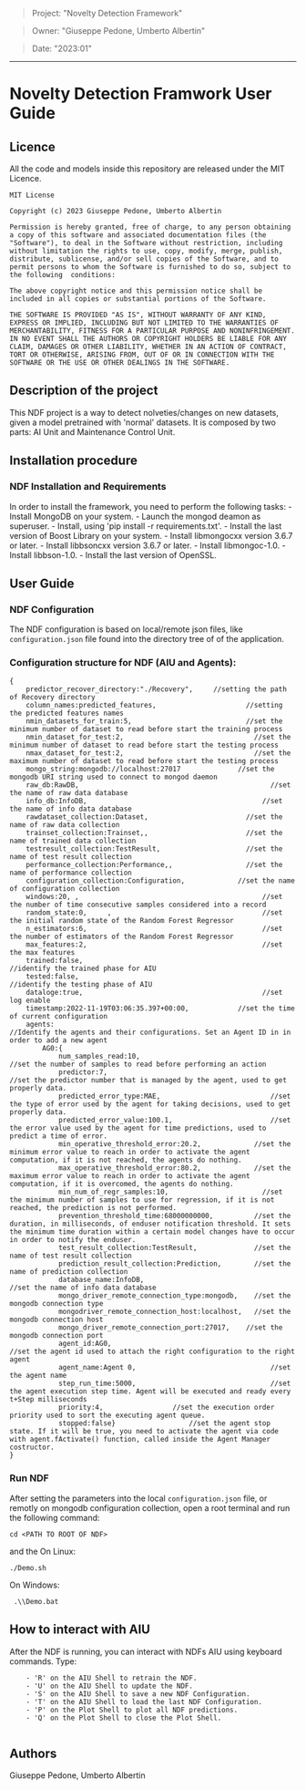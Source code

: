 > Project: "Novelty Detection Framework"

> Owner: "Giuseppe Pedone, Umberto Albertin" 

> Date: "2023:01" 

---

# Novelty Detection Framwork User Guide

## Licence 

All the code and models inside this repository are released under the MIT Licence.

```
MIT License

Copyright (c) 2023 Giuseppe Pedone, Umberto Albertin

Permission is hereby granted, free of charge, to any person obtaining a copy of this software and associated documentation files (the "Software"), to deal in the Software without restriction, including without limitation the rights to use, copy, modify, merge, publish, distribute, sublicense, and/or sell copies of the Software, and to permit persons to whom the Software is furnished to do so, subject to the following  conditions:

The above copyright notice and this permission notice shall be included in all copies or substantial portions of the Software.

THE SOFTWARE IS PROVIDED "AS IS", WITHOUT WARRANTY OF ANY KIND, EXPRESS OR IMPLIED, INCLUDING BUT NOT LIMITED TO THE WARRANTIES OF MERCHANTABILITY, FITNESS FOR A PARTICULAR PURPOSE AND NONINFRINGEMENT. IN NO EVENT SHALL THE AUTHORS OR COPYRIGHT HOLDERS BE LIABLE FOR ANY CLAIM, DAMAGES OR OTHER LIABILITY, WHETHER IN AN ACTION OF CONTRACT, TORT OR OTHERWISE, ARISING FROM, OUT OF OR IN CONNECTION WITH THE SOFTWARE OR THE USE OR OTHER DEALINGS IN THE SOFTWARE.
```

## Description of the project

This NDF project is a way to detect nolveties/changes on new datasets, given a model pretrained with 'normal' datasets. It is composed by two parts: AI Unit and Maintenance Control Unit.

## Installation procedure

###  NDF Installation and Requirements

In order to install the framework, you need to perform the following tasks:
	-   Install MongoDB on your system.
	-   Launch the mongod deamon as superuser.
	-   Install, using 'pip install -r requirements.txt'.
	-   Install the last version of Boost Library on your system.
	-   Install libmongocxx version 3.6.7 or later.
	-   Install libbsoncxx version 3.6.7 or later.
	-   Install libmongoc-1.0.
	-   Install libbson-1.0.
	-   Install the last version of OpenSSL.
  
## User Guide

### NDF Configuration

The NDF configuration is based on local/remote json files, like `configuration.json` file found into the directory tree of of the application.

### Configuration structure for NDF (AIU and Agents):

```
{
	predictor_recover_directory:"./Recovery",     //setting the path of Recovery directory
	column_names:predicted_features,				      //setting the predicted features names
	nmin_datasets_for_train:5,					          //set the minimum number of dataset to read before start the training process
	nmin_dataset_for_test:2,					            //set the minimum number of dataset to read before start the testing process
	nmax_dataset_for_test:2,					            //set the maximum number of dataset to read before start the testing process
	mongo_string:mongodb://localhost:27017				//set the mongodb URI string used to connect to mongod daemon
	raw_db:RawDB,							                    //set the name of raw data database 
	info_db:InfoDB,							                  //set the name of info data database
	rawdataset_collection:Dataset,					      //set the name of raw data collection
	trainset_collection:Trainset,,					      //set the name of trained data collection
	testresult_collection:TestResult,				      //set the name of test result collection
	performance_collection:Performance,,				  //set the name of performance collection
	configuration_collection:Configuration,				//set the name of configuration collection
	windows:20,	,						                      //set the number of time consecutive samples considered into a record 
	random_state:0,		,					                  //set the initial random state of the Random Forest Regressor
	n_estimators:6,							                  //set the number of estimators of the Random Forest Regressor
	max_features:2,							                  //set the max features
	trained:false,							                  //identify the trained phase for AIU
	tested:false,							                    //identify the testing phase of AIU
	dataloge:true,							                  //set log enable
	timestamp:2022-11-19T03:06:35.397+00:00,			//set the time of current configuration
	agents: 							                        //Identify the agents and their configurations. Set an Agent ID in in order to add a new agent
		AG0:{
			num_samples_read:10,				                  //set the number of samples to read before performing an action
			predictor:7,					                        //set the predictor number that is managed by the agent, used to get properly data.
			predicted_error_type:MAE,			                //set the type of error used by the agent for taking decisions, used to get properly data.
			predicted_error_value:100.1,			            //set the error value used by the agent for time predictions, used to predict a time of error.
			min_operative_threshold_error:20.2,		        //set the minimum error value to reach in order to activate the agent computation, if it is not reached, the agents do nothing.
			max_operative_threshold_error:80.2,		        //set the maximum error value to reach in order to activate the agent computation, if it is overcomed, the agents do nothing.
			min_num_of_regr_samples:10,			              //set the minimum number of samples to use for regression, if it is not reached, the prediction is not performed.
			prevention_threshold_time:68000000000,		    //set the duration, in milliseconds, of enduser notification threshold. It sets the minimum time duration within a certain model changes have to occur in order to notify the enduser.  
			test_result_collection:TestResult,		        //set the name of test result collection
			prediction_result_collection:Prediction,	    //set the name of prediction collection
			database_name:InfoDB,				                  //set the name of info data database
			mongo_driver_remote_connection_type:mongodb,	//set the mongodb connection type
			mongodriver_remote_connection_host:localhost,	//set the mongodb connection host
			mongo_driver_remote_connection_port:27017,	  //set the mongodb connection port
			agent_id:AG0,					                        //set the agent id used to attach the right configuration to the right agent
			agent_name:Agent 0,				                    //set the agent name
			step_run_time:5000,				                    //set the agent execution step time. Agent will be executed and ready every t+Step milliseconds 
			priority:4,					//set the execution order priority used to sort the executing agent queue. 
			stopped:false}					//set the agent stop state. If it will be true, you need to activate the agent via code with agent.fActivate() function, called inside the Agent Manager costructor. 
}
```


### Run NDF

After setting the parameters into the local `configuration.json` file, or remotly on mongodb configuration collection, open a root terminal and run the following command:

```
cd <PATH TO ROOT OF NDF>

```


and the On Linux:

```
./Demo.sh

```

On Windows:

```
 .\\Demo.bat

```

## How to interact with AIU

After the NDF is running, you can interact with NDFs AIU using keyboard commands. Type:


```
	- 'R' on the AIU Shell to retrain the NDF.
	- 'U' on the AIU Shell to update the NDF.
	- 'S' on the AIU Shell to save a new NDF Configuration.
	- 'T' on the AIU Shell to load the last NDF Configuration.
	- 'P' on the Plot Shell to plot all NDF predictions.
	- 'Q' on the Plot Shell to close the Plot Shell.
  
```


## Authors

Giuseppe Pedone, Umberto Albertin
